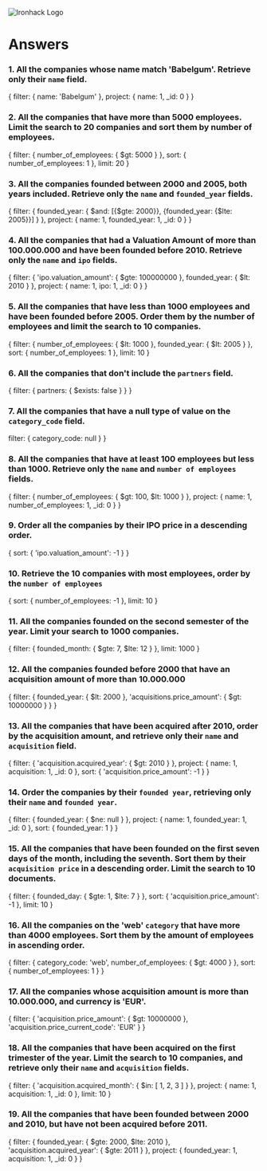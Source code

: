 ![Ironhack Logo](https://i.imgur.com/1QgrNNw.png)

# Answers

### 1. All the companies whose name match 'Babelgum'. Retrieve only their `name` field.

{
 filter: {
  name: 'Babelgum'
 },
 project: {
  name: 1, _id: 0
 }
}

### 2. All the companies that have more than 5000 employees. Limit the search to 20 companies and sort them by **number of employees**.

{
 filter: {
  number_of_employees: { $gt: 5000 }
 },
 sort: {
  number_of_employees: 1
 },
 limit: 20
}

### 3. All the companies founded between 2000 and 2005, both years included. Retrieve only the `name` and `founded_year` fields.

{
 filter: {
  founded_year: { $and: [{$gte: 2000}}, {founded_year: {$lte: 2005}}] }
 },
 project: {
  name: 1, founded_year: 1, _id: 0
 }
}

### 4. All the companies that had a Valuation Amount of more than 100.000.000 and have been founded before 2010. Retrieve only the `name` and `ipo` fields.

{
 filter: {
  'ipo.valuation_amount': { $gte: 100000000 }, founded_year: { $lt: 2010 }
 },
 project: {
  name: 1, ipo: 1, _id: 0
 }
}

### 5. All the companies that have less than 1000 employees and have been founded before 2005. Order them by the number of employees and limit the search to 10 companies.

{
 filter: {
  number_of_employees: { $lt: 1000 }, founded_year: { $lt: 2005 }
 },
 sort: {
  number_of_employees: 1
 },
 limit: 10
}

### 6. All the companies that don't include the `partners` field.

{
 filter: { partners: { $exists: false }
 }
}

### 7. All the companies that have a null type of value on the `category_code` field.

 filter: {
  category_code: null
 }
}

### 8. All the companies that have at least 100 employees but less than 1000. Retrieve only the `name` and `number of employees` fields.

{
 filter: {
  number_of_employees: { $gt: 100, $lt: 1000 }
 },
 project: {
  name: 1, number_of_employees: 1, _id: 0
 }
}

### 9. Order all the companies by their IPO price in a descending order.

{
 sort: {
  'ipo.valuation_amount': -1
 }
}

### 10. Retrieve the 10 companies with most employees, order by the `number of employees`

{
 sort: {
  number_of_employees: -1
 },
 limit: 10
}

### 11. All the companies founded on the second semester of the year. Limit your search to 1000 companies.

{
 filter: {
  founded_month: { $gte: 7, $lte: 12 }
 },
 limit: 1000
}

### 12. All the companies founded before 2000 that have an acquisition amount of more than 10.000.000

{
 filter: {
  founded_year: { $lt: 2000 }, 'acquisitions.price_amount': { $gt: 10000000 }
 }
}

### 13. All the companies that have been acquired after 2010, order by the acquisition amount, and retrieve only their `name` and `acquisition` field.

{
 filter: {
  'acquisition.acquired_year': { $gt: 2010 }
 },
 project: { name: 1, acquisition: 1, _id: 0
 },
 sort: {
  'acquisition.price_amount': -1
 }
}

### 14. Order the companies by their `founded year`, retrieving only their `name` and `founded year`.

{
 filter: {
  founded_year: { $ne: null }
 },
 project: {
  name: 1, founded_year: 1, _id: 0
 },
 sort: {
  founded_year: 1
 }
}

### 15. All the companies that have been founded on the first seven days of the month, including the seventh. Sort them by their `acquisition price` in a descending order. Limit the search to 10 documents.

{
 filter: {
  founded_day: { $gte: 1, $lte: 7 }
 },
 sort: {
  'acquisition.price_amount': -1
 },
 limit: 10
}

### 16. All the companies on the 'web' `category` that have more than 4000 employees. Sort them by the amount of employees in ascending order.

{
 filter: {
  category_code: 'web', number_of_employees: { $gt: 4000 }
 },
 sort: {
  number_of_employees: 1
 }
}

### 17. All the companies whose acquisition amount is more than 10.000.000, and currency is 'EUR'.

{
 filter: {
  'acquisition.price_amount': { $gt: 10000000 }, 'acquisition.price_current_code': 'EUR'
 }
}

### 18. All the companies that have been acquired on the first trimester of the year. Limit the search to 10 companies, and retrieve only their `name` and `acquisition` fields.

{
 filter: {
  'acquisition.acquired_month': { $in: [ 1, 2, 3 ] }
 },
 project: {
  name: 1, acquisition: 1, _id: 0
 },
 limit: 10
}

### 19. All the companies that have been founded between 2000 and 2010, but have not been acquired before 2011.

{
 filter: {
  founded_year: { $gte: 2000, $lte: 2010 }, 'acquisition.acquired_year': { $gte: 2011 }
 },
 project: {
  founded_year: 1, acquisition: 1, _id: 0
 }
}